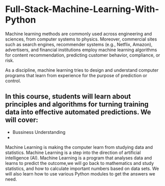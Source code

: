 # Full-Stack-Machine-Learning-With-Python

Machine learning methods are commonly used across engineering and sciences, from computer systems to physics. Moreover, commercial sites such as search engines, recommender systems (e.g., Netflix, Amazon), advertisers, and financial institutions employ machine learning algorithms for content recommendation, predicting customer behavior, compliance, or risk.

As a discipline, machine learning tries to design and understand computer programs that learn from experience for the purpose of prediction or control.

In this course, students will learn about principles and algorithms for turning training data into effective automated predictions. We will cover:
---
* Bussiness Understanding
* 

Machine Learning is making the computer learn from studying data and statistics.  Machine Learning is a step into the direction of artificial intelligence (AI).  Machine Learning is a program that analyses data and learns to predict the outcome,we will go back to mathematics and study statistics, and how to calculate important numbers based on data sets.  We will also learn how to use various Python modules to get the answers we need.
